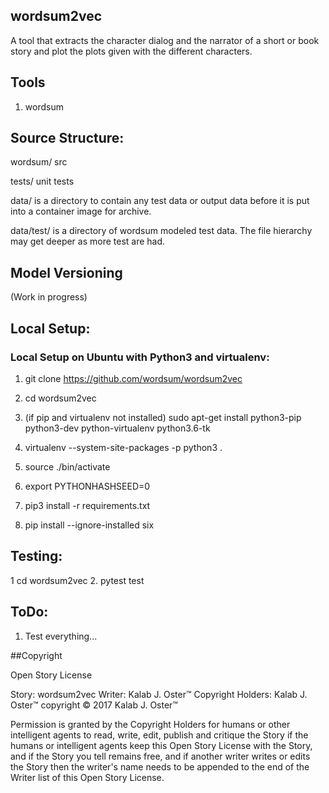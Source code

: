 ## wordsum2vec

A tool that extracts the character dialog and the narrator of a short or book story and plot the plots given with the different characters.

## Tools

1. wordsum 


## Source Structure:

wordsum/ src

tests/ unit tests

data/ is a directory to contain any test data or output data before it is put
        into a container image for archive.

data/test/ is a directory of wordsum modeled test data. The file hierarchy may get
        deeper as more test are had.

## Model Versioning

(Work in progress)

## Local Setup:

### Local Setup on Ubuntu with Python3 and virtualenv:

1. git clone https://github.com/wordsum/wordsum2vec

2. cd wordsum2vec

3. (if pip and virtualenv not installed) sudo apt-get install python3-pip python3-dev python-virtualenv python3.6-tk

4. virtualenv --system-site-packages -p python3 .

5. source ./bin/activate

6. export PYTHONHASHSEED=0

7. pip3 install -r requirements.txt

8. pip install --ignore-installed six


## Testing:
1  cd wordsum2vec
2. pytest test

## ToDo:
1. Test everything...


##Copyright

  Open Story License

  Story: wordsum2vec
  Writer: Kalab J. Oster&trade;
  Copyright Holders: Kalab J. Oster&trade;
  copyright &copy; 2017 Kalab J. Oster&trade;

  Permission is granted by the Copyright Holders for humans or other intelligent agents to read, write, edit, publish and critique the Story
  if the humans or intelligent agents keep this Open Story License with the Story,
  and if the Story you tell remains free,
  and if another writer writes or edits the Story then the writer's name needs to be appended to the end of the Writer list of this Open Story License.